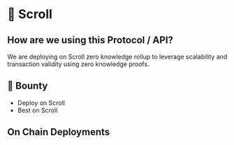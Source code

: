 # :scroll: Scroll

## How are we using this Protocol / API?
We are deploying on Scroll zero knowledge rollup to leverage scalability and transaction validity using zero knowledge proofs.

## :money_with_wings: Bounty 
- Deploy on Scroll
- Best on Scroll

## On Chain Deployments
